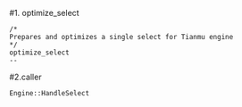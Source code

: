 #1. optimize_select

```
/*
Prepares and optimizes a single select for Tianmu engine
*/
optimize_select
--
```

#2.caller

```
Engine::HandleSelect
```